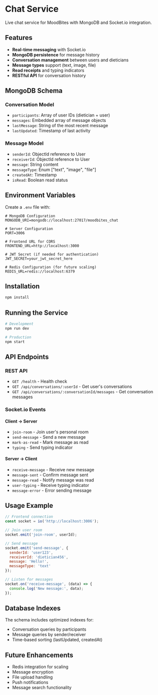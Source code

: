 # Chat Service

Live chat service for MoodBites with MongoDB and Socket.io integration.

## Features

- **Real-time messaging** with Socket.io
- **MongoDB persistence** for message history
- **Conversation management** between users and dieticians
- **Message types** support (text, image, file)
- **Read receipts** and typing indicators
- **RESTful API** for conversation history

## MongoDB Schema

### Conversation Model
- `participants`: Array of user IDs (dietician + user)
- `messages`: Embedded array of message objects
- `lastMessage`: String of the most recent message
- `lastUpdated`: Timestamp of last activity

### Message Model
- `senderId`: ObjectId reference to User
- `receiverId`: ObjectId reference to User
- `message`: String content
- `messageType`: Enum ["text", "image", "file"]
- `createdAt`: Timestamp
- `isRead`: Boolean read status

## Environment Variables

Create a `.env` file with:

```env
# MongoDB Configuration
MONGODB_URI=mongodb://localhost:27017/moodbites_chat

# Server Configuration
PORT=3006

# Frontend URL for CORS
FRONTEND_URL=http://localhost:3000

# JWT Secret (if needed for authentication)
JWT_SECRET=your_jwt_secret_here

# Redis Configuration (for future scaling)
REDIS_URL=redis://localhost:6379
```

## Installation

```bash
npm install
```

## Running the Service

```bash
# Development
npm run dev

# Production
npm start
```

## API Endpoints

### REST API

- `GET /health` - Health check
- `GET /api/conversations/:userId` - Get user's conversations
- `GET /api/conversations/:conversationId/messages` - Get conversation messages

### Socket.io Events

#### Client → Server
- `join-room` - Join user's personal room
- `send-message` - Send a new message
- `mark-as-read` - Mark message as read
- `typing` - Send typing indicator

#### Server → Client
- `receive-message` - Receive new message
- `message-sent` - Confirm message sent
- `message-read` - Notify message was read
- `user-typing` - Receive typing indicator
- `message-error` - Error sending message

## Usage Example

```javascript
// Frontend connection
const socket = io('http://localhost:3006');

// Join user room
socket.emit('join-room', userId);

// Send message
socket.emit('send-message', {
  senderId: 'user123',
  receiverId: 'dietician456',
  message: 'Hello!',
  messageType: 'text'
});

// Listen for messages
socket.on('receive-message', (data) => {
  console.log('New message:', data);
});
```

## Database Indexes

The schema includes optimized indexes for:
- Conversation queries by participants
- Message queries by sender/receiver
- Time-based sorting (lastUpdated, createdAt)

## Future Enhancements

- Redis integration for scaling
- Message encryption
- File upload handling
- Push notifications
- Message search functionality
